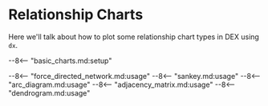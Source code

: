 # Relationship Charts

Here we'll talk about how to plot some relationship chart types in DEX using `dx`.

--8<-- "basic_charts.md:setup"

--8<-- "force_directed_network.md:usage"
--8<-- "sankey.md:usage"
--8<-- "arc_diagram.md:usage"
--8<-- "adjacency_matrix.md:usage"
--8<-- "dendrogram.md:usage"